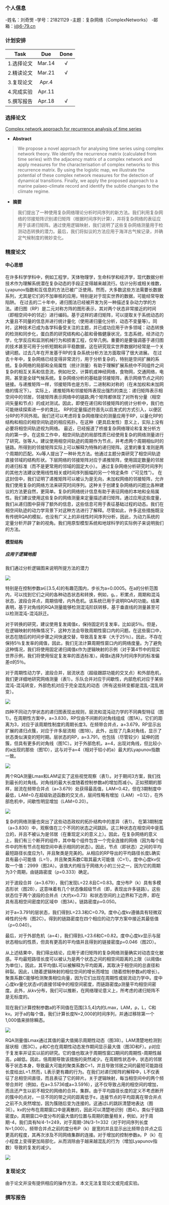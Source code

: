### 个人信息
-姓名：刘奇煚
-学号：21821129
-主题：复杂网络（ComplexNetworks）
-邮箱：i@6-79.cn

### 计划安排

|Task|Due|Done|
|:--:|:--:|:--:|
|1.选择论文|Mar.14|√|
|2.精读论文|Mar.21|√|
|3.复现论文|Apr.4||
|4.完成实验|Apr.11||
|5.撰写报告|Apr.18|√|

### 选择论文

[Complex network approach for recurrence analysis of time series](https://arxiv.org/pdf/0907.3368.pdf)

* **Abstract**
>We propose a novel approach for analysing time series using complex network theory. We identify the recurrence matrix (calculated from time series) with the adjacency matrix of a complex network and apply measures for the characterisation of complex networks to this recurrence matrix. By using the logistic map, we illustrate the potential of these complex network measures for the detection of dynamical transitions. Finally, we apply the proposed approach to a marine palaeo-climate record and identify the subtle changes to the climate regime.

* **摘要**
>我们提出了一种使用复杂网络理论分析时间序列的新方法。我们利用复杂网络的邻接矩阵识别递归矩阵（根据时间序列计算），并将复杂网络的表征应用于该递归矩阵。通过使用逻辑映射，我们说明了这些复杂网络测量用于检测动态转换的潜力。最后，我们将拟议的方法应用于海洋古气候记录，并确定气候制度的微妙变化。

### 精度论文

#### 中心思想

在许多科学学科中，例如工程学，天体物理学，生命科学和经济学，现代数据分析技术作为理解系统潜在复杂动态的手段正变得越来越流行。估计分形或相关维数，Lyapunov指数和互信息的方法已被广泛使用。然而，大多数这些方法需要长数据系列，尤其是它们的不加审核的应用，特别是对于现实世界的数据，可能经常导致陷阱。
在过去的二十年中，递归图法已经被开发为另一种描述复杂动力学的方法。递归图（RP）是二元对称方阵的图形表示，其对两个状态非常接近的时间（即相空间中的邻近）进行编码。基于这样的递归矩阵，可以提取关于系统动态的大量且不同量的信息并进行统计量化（使用递归量化分析，动态不变量等）。同时，这种技术已成为各学科备受关注的主题，并已成功应用于许多领域：动态转换的检测和同步化，蛋白质的研究结构和心脏和骨骼健康状况，生态系统，经济动力学，化学反应和监测机械行为和损害工程，仅举几例。重要的是要强调基于递归图的技术甚至可用于分析短期和非平稳数据，这在研究现实世界数据时经常是一个关键问题。过去几年在开发基于RP的复杂系统分析方法方面取得了很大进展。
在过去十年中，复杂网络已经变得非常流行，用于分析复杂的，特别是空间扩展的系统。复杂网络的局部和全局属性（统计测量）有助于理解扩展系统中不同组件之间复杂的相互关系和信息流，例如社交，计算机或神经网络，食物网，交通网络，电网，甚至是全球气候系统。复杂网络分析的基础是邻接矩阵，表示网络节点之间的链接。与递推矩阵一样，邻接矩阵也是方形，二进制和对称的（在未加权和未加网络的情况下）。
实际上，递推矩阵和邻接矩阵表现出强烈的类比：递归矩阵表示相空间中的邻居，邻接矩阵表示网络中的链路;两个矩阵都体现了对所有分量（相空间矢量和节点）的成对测试。因此，即使在递归和邻接矩阵的统计分析中，我们也可能继续探索进一步的类比。
RP的定量描述符首先以启发式的方式引入，以便区分RP的不同外观。我们还可以考虑将复杂网络理论的测量应用于RP，以量化RP的结构和相应的相空间轨迹的相应拓扑。在这种（更具启发性）意义上，实际上没有必要将相空间轨迹视为网络。
最近，已经报道了桥接复杂网络理论和复发分析方向的第一步。在这些工作中，相空间轨迹的局部性质已经使用复杂的网络测量进行了研究。张等人。建议使用相空间轨迹的周期作为节点，并考虑两个周期相似时的链路。所得到的邻接矩阵实际上可以解释为特殊的递归矩阵。这里的重复准则是两个周期的匹配。Xu等人提出了一种补充方法。他通过主题分类研究了相空间轨迹直接邻域的结构形状。下层网络的邻接矩阵对应于递推矩阵，使用固定数量的邻居的递归标准（而不是更常用的邻域的固定大小）。
通过复杂网络分析研究时间序列的其他方法建议使用线性相关或时间序列振幅的另一个特定条件（“可见性”）。
在这封信中，我们证明了递推矩阵可以被认为是无向，未加权网络的邻接矩阵，允许我们使用复杂的网络方法来研究时间序列。这种关于创建复杂网络的问题比各种建议的方法更自然，更简单。复杂的网络统计信息有助于表征网络的本地和全局属性。我们建议使用这些复杂的网络测量来定量描述递归矩阵。通过应用这些度量，我们从递归图中获得了额外的信息，这些信息可用于表征基础过程的动态。我们在相空间轨迹的动力学背景下对这种方法进行了解释。尽管如此，许多这些措施既没有传统RQA的模拟，也没有广义上的非线性时间序列分析，因此，为动力系统的定量分析开辟了新的视角。我们用原型模型系统和地球科学的实际例子来说明我们的方法。

#### 模型结构

##### 应用于逻辑地图

我们通过分析逻辑图来说明所提方法的潜力

![](proposed-approach.png)

特别是在控制参数a∈[3.5,4]的有趣范围内，步长为a=0.0005。在a的分析范围内，可以找到它们之间的各种动态状态和转换，例如，g。，积累点，周期和混沌状态，波段合并点，周期倍增，内外危机。该系统已用于说明RQA的功能。结果表明，基于对角线的RQA测量能够检测混沌阶跃转移，基于垂直线的测量甚至可以检测混沌-混沌跃迁。

对于转换的研究，建议使用复发阈值ε，保持固定的复发率，比如说5％。但是，在逻辑映射的特殊情况下，这种方法会导致周期性窗口内的问题。在这些窗口中，状态在随后的时间步骤之间快速交替，导致高复发率（大于25％）。因此，不存在保持5％复发率的阈值，因此，我们无法计算周期性窗口内的网络度量。为了避免这种情况，我们将使用固定递归阈值ε作为逻辑映射的示例（对于第4节中的现实世界示例，我们将使用恒定复发率的首选标准）。阈值ε选择为时间序列的标准偏差σ的5％。

对于周期性动力学，波段合并，层流状态（超级跟踪功能的交叉点）和外部危机，我们更详细地研究网络测量（表1）。乐队合并对应于间歇性，内部危机对应于某些混沌-混沌转变，外部危机对应于完全混乱的动态（所有这些转变都是混乱-混乱转变）。

![](table-1.png)

四种不同动力学状态的递归图表现出规则，层流和混沌动力学的不同典型特征（图1）。在周期性方案中，a=3.830，RP仅由不间断的对角线组成（图1A）。它们的距离为3，对应于该周期性制度的周期长度3。在频带合并点，a=3.679，RP显示出扩展的递归点簇，对应于许多层流相（图1B）。此外，出现了几条对角线，显示了状态类似演变的短时期。层状态的RP，a=3.791，也包括（尽管较少）延伸的团簇，但具有更多的对角线（图1C）。对于外部危机，a=4，出现对角线，但比较小的a出现的那些（图1D），这与对于a=4（相对于较小的a）最大的Lyapunov指数一致。

![](figure-1.png)

两个RQA测量Lmax和LAM证实了这些视觉观察（表1）。对于期间3方案，我们找到最长的对角线。对角线的最大长度随着控制参数a的增加而减小。正如预期的那样，层流在频带合并点（a=3.679）处获得最高值，LAM=0.42，但在3期制度中最低，LAM=0.在超级轨迹函数的交叉点，层间性略有增加（LAM）=0.12），在外部危机中，间歇性明显增加（LAM=0.20）。

![](figure-2.png)

复杂的网络测量也突出了这些动态政权的拓扑结构中的差异（表1）。
在第3期制度（a=3.830）中，观察值在三个不同的状态之间跳跃。这三种状态在相空间中是孤立的，并且不被认为是邻居（在重现定义的意义上）。因此，在复杂网络的意义上，我们有三个断开的组件，其中每个组件包含一个完全连接的网络（因为每个组件中的所有节点在相空间中表示相同的状态）。因此，节点（即状态）之间的平均最短路径长度应为1，并且聚类是完美的。从相应的RP导出的平均路径长度L确实具有最小可能值（L=1），并且聚类系数C取其最大可能值（C=1）。度中心度kv仅取一个值：2999（图2A）。该值大约相当于网络大小的三分之一，因为它的周期为3个周期，由链路密度（ρ=0.333）确定。

对于波段合并（a=3.679），我们发现L=22.8且C=0.83。度分布P（k）具有多模态形状（图2B），这意味着有几个状态像超级节点（即，表现出许多链路）。这些状态位于两个波段的合并点（大约x=0.73）和状态空间的上边界和下边界，即在具有高相空间密度的区域中（图3A）。链路密度ρ=0.050。

对于a=3.791的层状态，我们得到L=23.3和C=0.79。度中心度kv遵循具有轻微双峰性的分布（图2C）。得到的链路密度在四个相应的动力学方案中接近其最低值（ρ=0.040）。

最后，对于外部危机（a=4），我们得到L=23.6和C=0.82。度中心度kv显示与层状态相似的性质，但具有更高的平均值并且得到的链接密度ρ=0.046（图2D）。

从上述结果中，我们得出结论，应用于递归矩阵的复杂网络测量确实对动态变化敏感。平均最短路径长度可以被认为是两个状态之间的相空间距离的上限（以阈值ε为单位）。因此，其平均值L可以被解释为平均距离，其取决于相空间的总直径和碎裂。因此，L随着逻辑映射的相位空间的增长而增加（随着控制参数a的增长）。聚类系数C能够检测聚类相位向量，因为它们出现在周期性或层流动力学中。度中心度kv量化状态v的直接邻域中的相空间密度，而链路密度ρ测量平均相空间密度。此外，从kv分布，我们可以推断，在网络理论意义上，所考虑的递归矩阵不是无标度的。

现在我们计算控制参数a的不同值在范围[3.5,4]内的Lmax，LAM，ρ，L，C和kv。对于a的每个值，我们计算长度N=2,000的时间序列，并通过移除第一个1,000值来排除瞬态。

![](figure-3.png)

RQA测量值Lmax通过其值的最大值揭示周期性动态（图3B）。LAM清楚地检测到层状相（图3C）。ρ和C也在周期性动态发作期间显示最大值（图3D和F）。ρ对应于复发率并证实以前的研究。它的值也取决于周期性窗口期间的周期性-周期性越高，ρ越低。因此，倍周期导致该措施的突然减少。在周期性状态中，状态的邻居等于状态本身，导致最大可能的聚类系数C=1，并且导致邻居之间的最短可能路径长度给出L=1.然而，L表示更有趣的行为。在我们对递归矩阵的解释中，L不仅表征了总相空间直径，而且表征了它的碎片。关于逻辑映射，每当相空间中的两个频带合并时（例如，在a=3.5736或a=3.5916），这不仅导致占用的相空间的增加，而且还产生以前不相交的网络的合并。集群。由于平均路径长度的定义不考虑断开的簇中的点对，一旦不同的带之间的距离低于ε，连接节点的平均距离在带合并点之前不久突然增加，因为簇随后变为连接的。这通过L的跳跃清楚地表达（图3E）。kv的分布在周期窗口中是离散的，因此可以清楚地识别（图4）。类似于链路密度ρ，周期窗口中度分布的最大值的位置与周期的数量相关，例如，对于周期-4，我们具有N/4-1=249，对于周期-3N/3-1=332（对于时间序列长度N=1,000）。频带合并点之前的度分布P（k）是宽的并且显示出比频带合并点之后更高的程度，其再次涉及不同网络集群的连接。对于增加的控制参数a，P（k）在小程度上变得更加局部化，从而消除由于越来越混乱的行为（增加Lyapunov指数）导致的复发的减少。

![](figure-4.png)

### 复现论文
由于论文并没有提供相应的操作方法，本文无法复现论文或完成实验。

### 撰写报告

